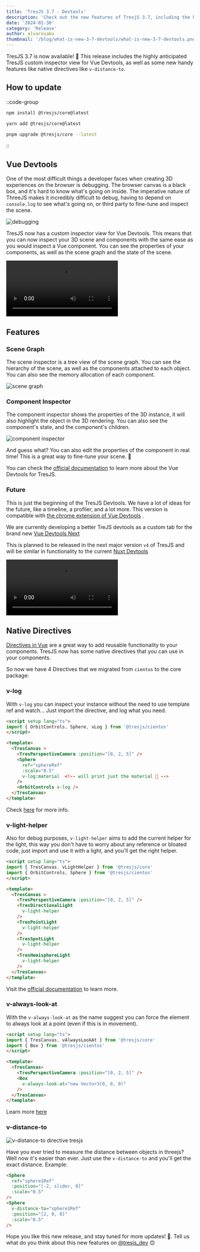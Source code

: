 ```yaml
---
title: 'TresJS 3.7 - Devtools'
description: 'Check out the new features of TresjS 3.7, including the highly anticipated Vue Devtools'
date: '2024-01-30'
category: 'Release'
author: alvarosabu
thumbnail: '/blog/what-is-new-3-7-devtools/what-is-new-3-7-devtools.png'
---
```



TresJS 3.7 is now available! 🎉 This release includes the highly anticipated TresJS custom inspector view for Vue Devtools, as well as some new handy features like native directives like `v-distance-to`.

## How to update

::code-group
```bash [npm]
npm install @tresjs/core@latest
```
```bash [yarn]
yarn add @tresjs/core@latest
```
```bash [pnpm]
pnpm upgrade @tresjs/core --latest
```
::

## Vue Devtools

One of the most difficult things a developer faces when creating 3D experiences on the browser is debugging. The browser canvas is a black box, and it's hard to know what's going on inside. The imperative nature of ThreeJS makes it incredibly difficult to debug, having to depend on `console.log` to see what's going on, or third party to fine-tune and inspect the scene.

![debugging](../assets/blog/what-is-new-3-7-devtools/debug-3D.png)


TresJS now has a custom inspector view for Vue Devtools. This means that you can now inspect your 3D scene and components with the same ease as you would inspect a Vue component. You can see the properties of your components, as well as the scene graph and the state of the scene.

<video class="w-full" controls>
  <source src="/blog/what-is-new-3-7-devtools/official-vue-chrome-devtools.mp4" type="video/mp4"/>
</video>

## Features

### Scene Graph

The scene inspector is a tree view of the scene graph. You can see the hierarchy of the scene, as well as the components attached to each object. You can also see the memory allocation of each component.

![scene graph](../assets/blog/what-is-new-3-7-devtools/scene-graph.png)

### Component Inspector

The component inspector shows the properties of the 3D instance, it will also highlight the object in the 3D rendering. You can also see the component's state, and the component's children.

![component inspector](../assets/blog/what-is-new-3-7-devtools/component-inspector.png)

And guess what? You can also edit the properties of the component in real time! This is a great way to fine-tune your scene. 🤭

You can check the [official documentation](https://docs.tresjs.org/debug/devtools.html) to learn more about the Vue Devtools for TresJS.

### Future

This is just the beginning of the TresJS Devtools. We have a lot of ideas for the future, like a timeline, a profiler, and a lot more. This version is compatible with [the chrome extension of Vue Devtools](https://devtools.vuejs.org/) <Badge text="^6.x.x" />. 

We are currently developing a better TreJS devtools as a custom tab for the brand new [Vue Devtools Next](https://devtools-next.vuejs.org/guide/getting-started) 

This is planned to be released in the next major version `v4` of TresJS and will be similar in functionality to the current [Nuxt Devtools](/blog/tres-nuxt-devtools) 

<video class="w-full" controls>
  <source src="/blog/what-is-new-3-7-devtools/tresjs-vue-devtools-next.mp4" type="video/mp4"/>
</video>

## Native Directives

[Directives in Vue](https://vuejs.org/guide/reusability/custom-directives.html#introduction) are a great way to add reusable functionality to your components. TresJS now has some native directives that you can use in your components.

So now we have 4 Directives that we migrated from `cientos` to the core package:

### v-log

With `v-log` you can inspect your instance without the need to use template ref and watch... Just import the directive, and log what you need.

```html
<script setup lang="ts">
import { OrbitControls, Sphere, vLog } from '@tresjs/cientos'
</script>

<template>
  <TresCanvas >
    <TresPerspectiveCamera :position="[0, 2, 5]" />
    <Sphere
      ref="sphereRef"
      :scale="0.5"
      v-log:material  <!-- will print just the material 🎉 -->
    />
    <OrbitControls v-log />
  </TresCanvas>
</template>
```

Check [here](https://docs.tresjs.org/directives/v-log.html) for more info.

### v-light-helper

Also for debug purposes, `v-light-helper` aims to add the current helper for the light, this way you don't have to worry about any reference or bloated code, just import and use it with a light, and you'll get the right helper.

```html
<script setup lang="ts">
import { TresCanvas, vLightHelper } from '@tresjs/core'
import { OrbitControls, Sphere } from '@tresjs/cientos'
</script>

<template>
  <TresCanvas >
    <TresPerspectiveCamera :position="[0, 2, 5]" />
    <TresDirectionalLight
      v-light-helper
    />
    <TresPointLight
      v-light-helper
    />
    <TresSpotLight
      v-light-helper
    />
    <TresHemisphereLight
      v-light-helper
    />
  </TresCanvas>
</template>
```

Visit the [official documentation](https://docs.tresjs.org/directives/v-light-helper.html) to learn more.


### v-always-look-at

With the `v-always-look-at` as the name suggest you can force the element to always look at a point (even if this is in movement).

```html
<script setup lang="ts">
import { TresCanvas, vAlwaysLookAt } from '@tresjs/core'
import { Box } from '@tresjs/cientos'
</script>

<template>
  <TresCanvas>
    <TresPerspectiveCamera :position="[0, 2, 5]" />
    <Box
      v-always-look-at="new Vector3(0, 0, 0)"
    />
  </TresCanvas>
</template>
```

Learn more [here](https://docs.tresjs.org/directives/v-always-look-at.html)

### v-distance-to

![v-distance-to directive tresjs](../assets/blog/what-is-new-3-7-devtools/v-distance-to.png)

Have you ever tried to measure the distance between objects in threejs? Well now it's easier than ever. Just use the `v-distance-to` and you'll get the exact distance. Example:

```html
<Sphere
  ref="sphere1Ref"
  :position="[-2, slider, 0]"
  :scale="0.5"
/>
<Sphere
  v-distance-to="sphere1Ref"
  :position="[2, 0, 0]"
  :scale="0.5"
/>
```

Hope you like this new release, and stay tuned for more updates! 🚀. Tell us what do you think about this new features on [@tresjs_dev](https://twitter.com/tresjs_dev) 😊



